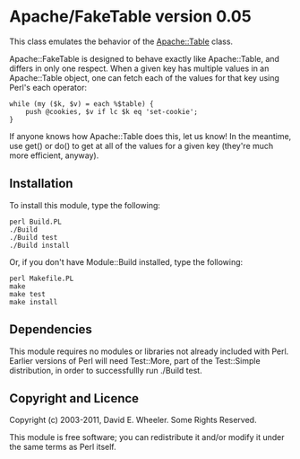 Apache/FakeTable version 0.05
=============================

This class emulates the behavior of the
[Apache::Table](http://search.cpan.org/perldoc?Apache::Table) class.

Apache::FakeTable is designed to behave exactly like Apache::Table, and
differs in only one respect. When a given key has multiple values in an
Apache::Table object, one can fetch each of the values for that key using
Perl's each operator:

    while (my ($k, $v) = each %$table) {
        push @cookies, $v if lc $k eq 'set-cookie';
    }

If anyone knows how Apache::Table does this, let us know! In the meantime, use
get() or do() to get at all of the values for a given key (they're much more
efficient, anyway).

Installation
------------

To install this module, type the following:

    perl Build.PL
    ./Build
    ./Build test
    ./Build install

Or, if you don't have Module::Build installed, type the following:

    perl Makefile.PL
    make
    make test
    make install

Dependencies
------------

This module requires no modules or libraries not already included with Perl.
Earlier versions of Perl will need Test::More, part of the Test::Simple
distribution, in order to successfullly run ./Build test.

Copyright and Licence
---------------------

Copyright (c) 2003-2011, David E. Wheeler. Some Rights Reserved.

This module is free software; you can redistribute it and/or modify it under
the same terms as Perl itself.
